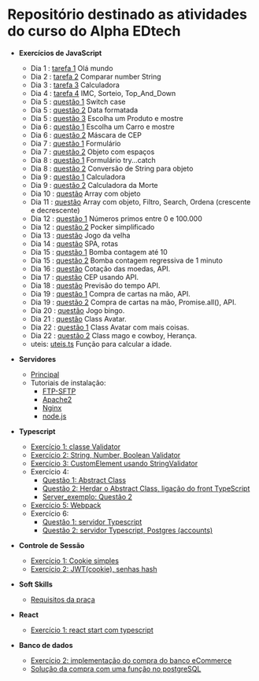# Repositório destinado as atividades do curso do Alpha EDtech
* **Exercícios de JavaScript**
  * Dia 1 : [tarefa 1](https://github.com/rickEDU/AlphaED/tree/main/JS/ex1) Olá mundo
  * Dia 2 : [tarefa 2](https://github.com/rickEDU/AlphaED/tree/main/JS/ex2) Comparar number String
  * Dia 3 : [tarefa 3](https://github.com/rickEDU/AlphaED/tree/main/JS/ex3) Calculadora
  * Dia 4 : [tarefa 4](https://github.com/rickEDU/AlphaED/tree/main/JS/ex4) IMC, Sorteio, Top_And_Down 
  * Dia 5 : [questão 1](https://github.com/rickEDU/AlphaED/tree/main/JS/ex5_A) Switch case
  * Dia 5 : [questão 2](https://github.com/rickEDU/AlphaED/tree/main/JS/ex5_B) Data formatada
  * Dia 5 : [questão 3](https://github.com/rickEDU/AlphaED/tree/main/JS/ex5_C) Escolha um Produto e mostre
  * Dia 6 : [questão 1](https://github.com/rickEDU/AlphaED/tree/main/JS/ex6_A) Escolha um Carro e mostre
  * Dia 6 : [questão 2](https://github.com/rickEDU/AlphaED/tree/main/JS/ex6_B) Máscara de CEP
  * Dia 7 : [questão 1](https://github.com/rickEDU/AlphaED/tree/main/JS/ex7_A) Formulário
  * Dia 7 : [questão 2](https://github.com/rickEDU/AlphaED/tree/main/JS/ex7_B) Objeto com espaços
  * Dia 8 : [questão 1](https://github.com/rickEDU/AlphaED/tree/main/JS/ex8_A) Formulário try...catch
  * Dia 8 : [questão 2](https://github.com/rickEDU/AlphaED/tree/main/JS/ex8_B) Conversão de String para objeto
  * Dia 9 : [questão 1](https://github.com/rickEDU/AlphaED/tree/main/JS/ex9_A) Calculadora
  * Dia 9 : [questão 2](https://github.com/rickEDU/AlphaED/tree/main/JS/ex9_B) Calculadora da Morte
  * Dia 10 : [questão](https://github.com/rickEDU/AlphaED/tree/main/JS/ex10) Array com objeto
  * Dia 11 : [questão](https://github.com/rickEDU/AlphaED/tree/main/JS/ex11) Array com objeto, Filtro, Search, Ordena (crescente e decrescente)
  * Dia 12 : [questão 1](https://github.com/rickEDU/AlphaED/tree/main/JS/ex12_A) Números primos entre 0 e 100.000
  * Dia 12 : [questão 2](https://github.com/rickEDU/AlphaED/tree/main/JS/ex12_B) Pocker simplificado
  * Dia 13 : [questão](https://github.com/rickEDU/AlphaED/tree/main/JS/ex13) Jogo da velha
  * Dia 14 : [questão](https://github.com/rickEDU/AlphaED/tree/main/JS/ex14) SPA, rotas
  * Dia 15 : [questão 1](https://github.com/rickEDU/AlphaED/tree/main/JS/ex15_A) Bomba contagem até 10
  * Dia 15 : [questão 2](https://github.com/rickEDU/AlphaED/tree/main/JS/ex15_B) Bomba contagem regressiva de 1 minuto
  * Dia 16 : [questão](https://github.com/rickEDU/AlphaED/tree/main/JS/ex16) Cotação das moedas, API.
  * Dia 17 : [questão](https://github.com/rickEDU/AlphaED/tree/main/JS/ex17) CEP usando API.
  * Dia 18 : [questão](https://github.com/rickEDU/AlphaED/tree/main/JS/ex18) Previsão do tempo API.
  * Dia 19 : [questão 1](https://github.com/rickEDU/AlphaED/tree/main/JS/ex19_A) Compra de cartas na mão, API.
  * Dia 19 : [questão 2](https://github.com/rickEDU/AlphaED/tree/main/JS/ex19_B) Compra de cartas na mão, Promise.all(), API.
  * Dia 20 : [questão](https://github.com/rickEDU/AlphaED/tree/main/JS/ex20) Jogo bingo.
  * Dia 21 : [questão](https://github.com/rickEDU/AlphaED/tree/main/JS/ex21) Class Avatar.
  * Dia 22 : [questão 1](https://github.com/rickEDU/AlphaED/tree/main/JS/ex22_A) Class Avatar com mais coisas.
  * Dia 22 : [questão 2](https://github.com/rickEDU/AlphaED/tree/main/JS/ex22_B) Class mago e cowboy, Herança.
  * uteis: [uteis.ts](https://github.com/rickEDU/AlphaED/tree/main/JS/uteis.ts) Função para calcular a idade.

 * **Servidores**
    * [Principal](https://github.com/rickEDU/AlphaED/tree/main/Servidores)
    * Tutoriais de instalação:
      * [FTP-SFTP](https://github.com/rickEDU/AlphaED/blob/main/Servidores/ftp-sftp.md)
      * [Apache2](https://github.com/rickEDU/AlphaED/blob/main/Servidores/apache.md)
      * [Nginx](https://github.com/rickEDU/AlphaED/blob/main/Servidores/nginx.md)
      * [node.js](https://github.com/rickEDU/AlphaED/blob/main/Servidores/nodejs.md)
  * **Typescript**
    * [Exercício 1: classe Validator](https://github.com/rickEDU/AlphaED/tree/main/Typescript/ex1)
    * [Exercício 2: String, Number, Boolean Validator](https://github.com/rickEDU/AlphaED/tree/main/Typescript/ex2)
    * [Exercício 3: CustomElement usando StringValidator](https://github.com/rickEDU/AlphaED/tree/main/Typescript/ex3)
    * Exercício 4:
      * [Questão 1: Abstract Class](https://github.com/rickEDU/AlphaED/tree/main/Typescript/ex4/q1)
      * [Questão 2: Herdar o Abstract Class, ligação do front TypeScript](https://github.com/rickEDU/AlphaED/tree/main/Typescript/ex4/q2)
      * [Server_exemplo: Questão 2](https://github.com/rickEDU/AlphaED/tree/main/Typescript/ex4/q2_server)
    * [Exercício 5: Webpack](https://github.com/rickEDU/AlphaED/tree/main/Typescript/ex5/q1)
    * Exercício 6:
      * [Questão 1: servidor Typescript](https://github.com/rickEDU/AlphaED/tree/main/Typescript/ex6/q1)
      * [Questão 2: servidor Typescript, Postgres (accounts)](https://github.com/rickEDU/AlphaED/tree/main/Typescript/ex6/q2)
  * **Controle de Sessão**
    * [Exercício 1: Cookie simples](https://github.com/rickEDU/AlphaED/tree/main/Controle%20de%20sess%C3%A3o/controleEx1_q2)
    * [Exercício 2: JWT(cookie), senhas hash](https://github.com/rickEDU/AlphaED/tree/main/Controle%20de%20sess%C3%A3o/controleEx2_q3)
  * **Soft Skills**
    * [Requisitos da praça](https://github.com/rickEDU/AlphaED/blob/main/soft_skills/requisitos.md)
  * **React**
    * [Exercício 1: react start com typescript](https://github.com/rickEDU/AlphaED/tree/main/React/ex1/my-app)
* **Banco de dados**
  * [Exercício 2: implementação do compra do banco eCommerce](https://github.com/rickEDU/AlphaED/tree/main/Banco_de_dados/ex6_q2)
  * [Solução da compra com uma função no postgreSQL](https://github.com/rickEDU/AlphaED/blob/main/Banco_de_dados/ex6_q1.sql)